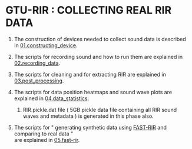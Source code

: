# GTU-RIR : COLLECTING REAL RIR DATA

1. The construction of devices needed to collect sound data is described in [01.constructing_device][01.constructing_device].

2. The scripts for recording sound and how to run them are explained in [02.recording_data][02.recording_data].

3. The scripts for cleaning and for extracting RIR are explained in [03.post_processing][03.post_processing].

4. The scripts for data position heatmaps and sound wave plots are explained in [04.data_statistics][04.data_statistics].
   1. RIR.pickle.dat file ( 5GB pickle data file containing all RIR sound waves and metadata ) is generated in this phase also.
 
5. The scripts for " generating synthetic data using [FAST-RIR][FAST-RIR] and comparing to real data "   
   are explained in [05.fast-rir][05.fast-rir].
 
[01.constructing_device]: 01.constructing_device/README.md
[02.recording_data]: 02.recording_data/README.md
[03.post_processing]: 03.post_processing/README.md
[04.data_statistics]: 04.data_statistics/README.md
[05.fast-rir]: 05.fast-rir/README.md
[FAST-RIR]: https://github.com/anton-jeran/FAST-RIR